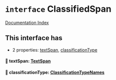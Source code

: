 # `interface` ClassifiedSpan

[Documentation Index](../README.md)

## This interface has

- 2 properties:
[textSpan](#-textspan-textspan),
[classificationType](#-classificationtype-classificationtypenames)


#### 📄 textSpan: [TextSpan](../private.interface.TextSpan/README.md)



#### 📄 classificationType: [ClassificationTypeNames](../private.enum.ClassificationTypeNames/README.md)



